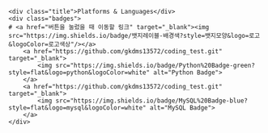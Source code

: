 <!DOCTYPE html>
<html lang="en">
<head>
    <meta charset="UTF-8">
    <meta name="viewport" content="width=device-width, initial-scale=1.0">
    <title>GitHub Badges</title>
    <style>
        .title {
            font-size: 2em; /* 글자 크기 조정 */
            font-weight: bold; /* 글자 굵기 조정 */
            margin-bottom: 20px; /* 아래 여백 추가 */
            text-align: center; /* 텍스트 가운데 정렬 */
        }
        .badges {
            text-align: center; /* 뱃지 가운데 정렬 */
        }
        .badges a {
            margin: 0 10px; /* 뱃지 간 간격 조정 */
        }
    </style>
</head>
<body>

    <div class="title">Platforms & Languages</div>
    <div class="badges">
    # <a href="버튼을 눌렀을 때 이동할 링크" target="_blank"><img src="https://img.shields.io/badge/뱃지레이블-배경색?style=뱃지모양&logo=로고&logoColor=로고색상"/></a>
        <a href="https://github.com/gkdms13572/coding_test.git" target="_blank">
            <img src="https://img.shields.io/badge/Python%20Badge-green?style=flat&logo=python&logoColor=white" alt="Python Badge">
        </a>
        <a href="https://github.com/gkdms13572/coding_test.git" target="_blank">
            <img src="https://img.shields.io/badge/MySQL%20Badge-blue?style=flat&logo=mysql&logoColor=white" alt="MySQL Badge">
        </a>
    </div>

</body>
</html>



